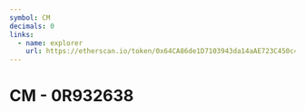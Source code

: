 ```yaml
---
symbol: CM
decimals: 0
links:
  - name: explorer
    url: https://etherscan.io/token/0x64CA86de1D7103943da14aAE723C450c4a1af3C8
---
```


# CM - 0R932638

